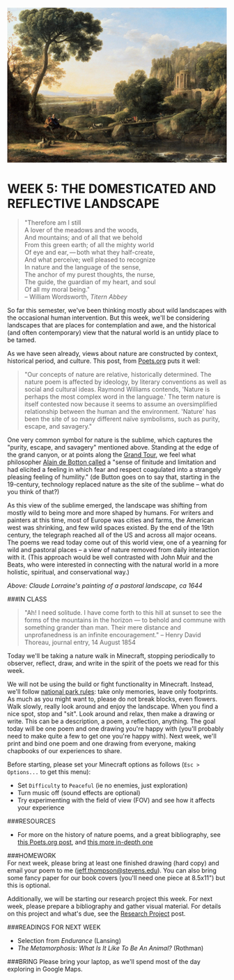 ![Claude Lorraine's painting of a pastoral landscape, ca 1644](https://raw.githubusercontent.com/jeffThompson/TechnologyAndTheLandscape/master/Images/Week05/PastoralLandscape_ClaudeLorraine_ca1644.jpg)

WEEK 5: THE DOMESTICATED AND REFLECTIVE LANDSCAPE
====

> "Therefore am I still  
A lover of the meadows and the woods,  
And mountains; and of all that we behold  
From this green earth; of all the mighty world  
Of eye and ear, — both what they half-create,  
And what perceive; well pleased to recognize  
In nature and the language of the sense,  
The anchor of my purest thoughts, the nurse,  
The guide, the guardian of my heart, and soul  
Of all my moral being."  
– William Wordsworth, *Titern Abbey*

So far this semester, we've been thinking mostly about wild landscapes with the occasional human intervention. But this week, we'll be considering landscapes that are places for contemplation and awe, and the historical (and often contemporary) view that the natural world is an untidy place to be tamed.

As we have seen already, views about nature are constructed by context, historical period, and culture. This post, from [Poets.org](https://www.poets.org/poetsorg/text/nature-poetry-poets-glossary) puts it well:

> "Our concepts of nature are relative, historically determined. The nature poem is affected by ideology, by literary conventions as well as social and cultural ideas. Raymond Williams contends, 'Nature is perhaps the most complex word in the language.' The term nature is itself contested now because it seems to assume an oversimplified relationship between the human and the environment. 'Nature' has been the site of so many different naïve symbolisms, such as purity, escape, and savagery."

One very common symbol for nature is the sublime, which captures the "purity, escape, and savagery" mentioned above. Standing at the edge of the grand canyon, or at points along the [Grand Tour](https://en.wikipedia.org/wiki/Grand_Tour), we feel what philosopher [Alain de Botton called](https://books.google.com/books?id=LF4E-FqjiywC&lpg=PA165&ots=rgGlbNv0pm&dq=sense%20of%20finitude%20and%20limitation%20and%20had%20elicited%20a%20feeling%20in%20which%20fear%20and%20respect%20coagulated%20into%20a%20strangely%20pleasing%20feeling%20of%20humility&pg=PA165#v=onepage&q=sense%20of%20finitude%20and%20limitation%20and%20had%20elicited%20a%20feeling%20in%20which%20fear%20and%20respect%20coagulated%20into%20a%20strangely%20pleasing%20feeling%20of%20humility&f=false) a "sense of finitude and limitation and had elicited a feeling in which fear and respect coagulated into a strangely pleasing feeling of humility." (de Button goes on to say that, starting in the 19-century, technology replaced nature as the site of the sublime – what do you think of that?)

As this view of the sublime emerged, the landscape was shifting from mostly wild to being more and more shaped by humans. For writers and painters at this time, most of Europe was cities and farms, the American west was shrinking, and few wild spaces existed. By the end of the 19th century, the telegraph reached all of the US and across all major oceans. The poems we read today come out of this world view, one of a yearning for wild and pastoral places – a view of nature removed from daily interaction with it. (This approach would be well contrasted with John Muir and the Beats, who were interested in connecting with the natural world in a more holistic, spiritual, and conservational way.)

*Above: Claude Lorraine's painting of a pastoral landscape, ca 1644*

###IN CLASS

> "Ah! I need solitude. I have come forth to this hill at sunset to see the forms of the mountains in the horizon — to behold and commune with something grander than man. Their mere distance and unprofanedness is an infinite encouragement." – Henry David Thoreau, journal entry, 14 August 1854

Today we'll be taking a nature walk in Minecraft, stopping periodically to observer, reflect, draw, and write in the spirit of the poets we read for this week. 

We will not be using the build or fight functionality in Minecraft. Instead, we'll follow [national park rules](https://en.wikipedia.org/wiki/Leave_No_Trace): take only memories, leave only footprints. As much as you might want to, please do not break blocks, even flowers. Walk slowly, really look around and enjoy the landscape. When you find a nice spot, stop and "sit". Look around and relax, then make a drawing or write. This can be a description, a poem, a reflection, anything. The goal today will be one poem and one drawing you're happy with (you'll probably need to make quite a few to get one you're happy with). Next week, we'll print and bind one poem and one drawing from everyone, making chapbooks of our experiences to share.

Before starting, please set your Minecraft options as follows (`Esc > Options...` to get this menu):

* Set `Difficulty` to `Peaceful` (ie no enemies, just exploration)  
* Turn music off (sound effects are optional)  
* Try experimenting with the field of view (FOV) and see how it affects your experience  

###RESOURCES  

* For more on the history of nature poems, and a great bibliography, see [this Poets.org post](https://www.poets.org/poetsorg/text/nature-poems), and [this more in-depth one](https://www.poets.org/poetsorg/text/nature-poetry-poets-glossary)  

###HOMEWORK  
For next week, please bring at least one finished drawing (hard copy) and email your poem to me ([jeff.thompson@stevens.edu](mailto:jeff.thompson@stevens.edu)). You can also bring some fancy paper for our book covers (you'll need one piece at 8.5x11") but this is optional.

Additionally, we will be starting our research project this week. For next week, please prepare a bibliography and gather visual material. For details on this project and what's due, see the [Research Project](https://github.com/jeffThompson/TechnologyAndTheLandscape/blob/master/MidtermResearchProjectAssignment.md) post.

###READINGS FOR NEXT WEEK  

* Selection from *Endurance* (Lansing)  
* *The Metamorphosis: What Is It Like To Be An Animal?* (Rothman)  

###BRING 
Please bring your laptop, as we'll spend most of the day exploring in Google Maps.

